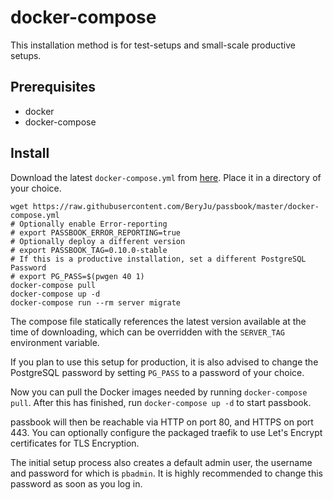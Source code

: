 # docker-compose

This installation method is for test-setups and small-scale productive setups.

## Prerequisites

-   docker
-   docker-compose

## Install

Download the latest `docker-compose.yml` from [here](https://raw.githubusercontent.com/BeryJu/passbook/master/docker-compose.yml). Place it in a directory of your choice.

```
wget https://raw.githubusercontent.com/BeryJu/passbook/master/docker-compose.yml
# Optionally enable Error-reporting
# export PASSBOOK_ERROR_REPORTING=true
# Optionally deploy a different version
# export PASSBOOK_TAG=0.10.0-stable
# If this is a productive installation, set a different PostgreSQL Password
# export PG_PASS=$(pwgen 40 1)
docker-compose pull
docker-compose up -d
docker-compose run --rm server migrate
```

The compose file statically references the latest version available at the time of downloading, which can be overridden with the `SERVER_TAG` environment variable.

If you plan to use this setup for production, it is also advised to change the PostgreSQL password by setting `PG_PASS` to a password of your choice.

Now you can pull the Docker images needed by running `docker-compose pull`. After this has finished, run `docker-compose up -d` to start passbook.

passbook will then be reachable via HTTP on port 80, and HTTPS on port 443. You can optionally configure the packaged traefik to use Let's Encrypt certificates for TLS Encryption.

The initial setup process also creates a default admin user, the username and password for which is `pbadmin`. It is highly recommended to change this password as soon as you log in.

